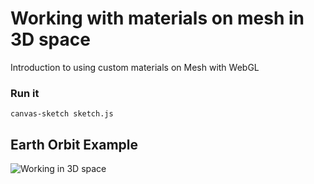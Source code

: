 # Working with materials on mesh in 3D space

Introduction to using custom materials on Mesh with WebGL

### Run it

`canvas-sketch sketch.js`

## Earth Orbit Example

![Working in 3D space](orbit.gif)
